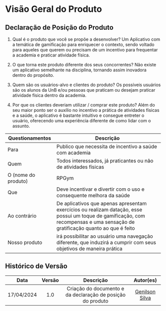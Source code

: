 # Visão Geral do Produto

## **Declaração de Posição do Produto**

1. Qual é o produto que você se propõe a desenvolver? Um Aplicativo com a temática de gamificação para enriquecer o contexto, sendo voltado para aqueles que querem ou precisam de um incentivo para frequentar a academia e praticar atividade física.

2. O que torna este produto diferente dos seus concorrentes? Não existe um aplicativo semelhante na disciplina, tornando assim inovadora dentro do propósito.

3. Quem são os usuários-alvo e clientes do produto? Os possíveis usuários são os alunos da UnB e/ou pessoas que praticam ou desejam praticar atividade física dentro da academia. 

4. Por que os clientes deveriam utilizar / comprar este produto? Além do seu maior ponto ser o auxílio no incentivo a prática de atividades físicas e a saúde, o aplicativo é bastante intuitivo e consegue entreter o usuário, oferecendo uma experiência diferente de como lidar com o assunto.

| Questionamentos     | Descrição                                                                                                                                      |
| ------------------- | ---------------------------------------------------------------------------------------------------------------------------------------------- |
| Para                | Publico que necessita de incentivo a saúde com academia                                                                                            |
| Quem                | Todos interessados, já praticantes ou não de atividades físicas                                                                                         |
| O (nome do produto) | RPGym                                                                                                                                    |
| Que                 | Deve incentivar e divertir com o uso e consequente melhora da saúde                                                                                  |
| Ao contrário        | De aplicativos que apenas apresentam exercícios ou realizam datação, esse possui um toque de gamificação, com recompensas e uma sensação de gratificação quanto ao que é feito |
| Nosso produto       | irá possibilitar ao usuário uma navegação diferente, que induzirá a cumprir com seus objetivos de maneira prática |

## Histórico de Versão

| Data | Versão                                   | Descrição                                          | Autor(es)                     |
| :------------: | :--------------------------------------: | :-----------------------------------------------: | :--------------------------: |
17/04/2024 | 1.0 | Criação do documento e da declaração de posição do produto | [Genilson Silva](https://github.com/GenilsonJrs) |

